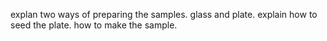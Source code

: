 explan two ways of preparing the samples. glass and plate. explain how to seed the plate. how to make the sample.
